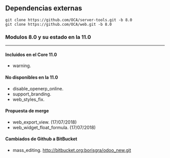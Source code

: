 ## Dependencias externas

```
git clone https://github.com/OCA/server-tools.git -b 8.0
git clone https://github.com/OCA/web.git -b 8.0
```

### Modulos 8.0 y su estado en la 11.0
--------------


#### Incluidos en el Core 11.0

* warning.

#### No disponibles en la 11.0

* disable_openerp_online.
* support_branding.
* web_styles_fix.

#### Propuesta de merge

* web_export_view. (17/07/2018)
* web_widget_float_formula. (17/07/2018)

#### Cambiados de Github a BitBucket
* mass_editing. http://bitbucket.org:borisgra/odoo_new.git


